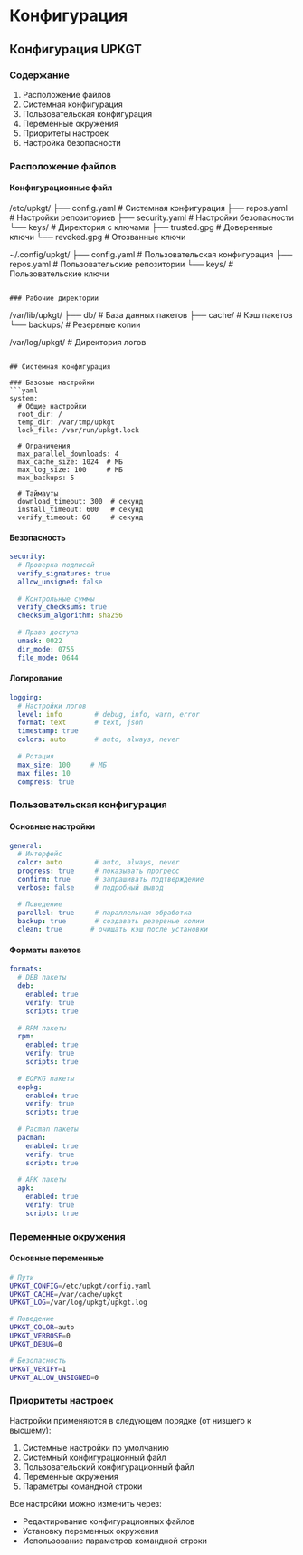 # Конфигурация

## Конфигурация UPKGT

### Содержание

1. Расположение файлов
2. Системная конфигурация
3. Пользовательская конфигурация
4. Переменные окружения
5. Приоритеты настроек
6. Настройка безопасности

### Расположение файлов

#### Конфигурационные файл

/etc/upkgt/ ├── config.yaml # Системная конфигурация ├── repos.yaml # Настройки репозиториев ├── security.yaml # Настройки безопасности └── keys/ # Директория с ключами ├── trusted.gpg # Доверенные ключи └── revoked.gpg # Отозванные ключи

\~/.config/upkgt/ ├── config.yaml # Пользовательская конфигурация ├── repos.yaml # Пользовательские репозитории └── keys/ # Пользовательские ключи

```

### Рабочие директории
```

/var/lib/upkgt/ ├── db/ # База данных пакетов ├── cache/ # Кэш пакетов └── backups/ # Резервные копии

/var/log/upkgt/ # Директория логов

````

## Системная конфигурация

### Базовые настройки
```yaml
system:
  # Общие настройки
  root_dir: /
  temp_dir: /var/tmp/upkgt
  lock_file: /var/run/upkgt.lock

  # Ограничения
  max_parallel_downloads: 4
  max_cache_size: 1024  # МБ
  max_log_size: 100     # МБ
  max_backups: 5

  # Таймауты
  download_timeout: 300  # секунд
  install_timeout: 600   # секунд
  verify_timeout: 60     # секунд
````

#### Безопасность

```yaml
security:
  # Проверка подписей
  verify_signatures: true
  allow_unsigned: false
  
  # Контрольные суммы
  verify_checksums: true
  checksum_algorithm: sha256
  
  # Права доступа
  umask: 0022
  dir_mode: 0755
  file_mode: 0644
```

#### Логирование

```yaml
logging:
  # Настройки логов
  level: info        # debug, info, warn, error
  format: text       # text, json
  timestamp: true
  colors: auto       # auto, always, never
  
  # Ротация
  max_size: 100     # МБ
  max_files: 10
  compress: true
```

### Пользовательская конфигурация

#### Основные настройки

```yaml
general:
  # Интерфейс
  color: auto        # auto, always, never
  progress: true     # показывать прогресс
  confirm: true      # запрашивать подтверждение
  verbose: false     # подробный вывод

  # Поведение
  parallel: true     # параллельная обработка
  backup: true       # создавать резервные копии
  clean: true       # очищать кэш после установки
```

#### Форматы пакетов

```yaml
formats:
  # DEB пакеты
  deb:
    enabled: true
    verify: true
    scripts: true
    
  # RPM пакеты  
  rpm:
    enabled: true
    verify: true
    scripts: true
    
  # EOPKG пакеты
  eopkg:
    enabled: true
    verify: true
    scripts: true
    
  # Pacman пакеты
  pacman:
    enabled: true
    verify: true
    scripts: true
    
  # APK пакеты
  apk:
    enabled: true
    verify: true
    scripts: true
```

### Переменные окружения

#### Основные переменные

```bash
# Пути
UPKGT_CONFIG=/etc/upkgt/config.yaml
UPKGT_CACHE=/var/cache/upkgt
UPKGT_LOG=/var/log/upkgt/upkgt.log

# Поведение
UPKGT_COLOR=auto
UPKGT_VERBOSE=0
UPKGT_DEBUG=0

# Безопасность
UPKGT_VERIFY=1
UPKGT_ALLOW_UNSIGNED=0
```

### Приоритеты настроек

Настройки применяются в следующем порядке (от низшего к высшему):

1. Системные настройки по умолчанию
2. Системный конфигурационный файл
3. Пользовательский конфигурационный файл
4. Переменные окружения
5. Параметры командной строки

Все настройки можно изменить через:

* Редактирование конфигурационных файлов
* Установку переменных окружения
* Использование параметров командной строки
